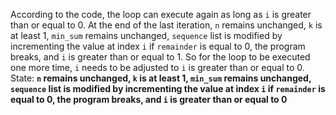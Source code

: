 According to the code, the loop can execute again as long as `i` is greater than or equal to 0. At the end of the last iteration, `n` remains unchanged, `k` is at least 1, `min_sum` remains unchanged, `sequence` list is modified by incrementing the value at index `i` if `remainder` is equal to 0, the program breaks, and `i` is greater than or equal to 1. So for the loop to be executed one more time, `i` needs to be adjusted to `i` is greater than or equal to 0.
State: **`n` remains unchanged, `k` is at least 1, `min_sum` remains unchanged, `sequence` list is modified by incrementing the value at index `i` if `remainder` is equal to 0, the program breaks, and `i` is greater than or equal to 0**